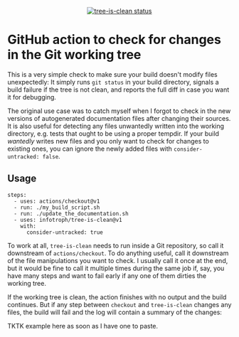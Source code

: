 <p align="center">
  <a href="https://github.com/infotroph/tree-is-clean/actions"><img alt="tree-is-clean status" src="https://github.com/infotroph/tree-is-clean/workflows/build-test/badge.svg"></a>
</p>

# GitHub action to check for changes in the Git working tree

This is a very simple check to make sure your build doesn't modify files unexpectedly: It simply runs `git status` in your build directory, signals a build failure if the tree is not clean, and reports the full diff in case you want it for debugging.

The original use case was to catch myself when I forgot to check in the new versions of autogenerated documentation files after changing their sources. It is also useful for detecting any files unwantedly written into the working directory, e.g. tests that ought to be using a proper tempdir. If your build *wantedly* writes new files and you only want to check for changes to existing ones, you can ignore the newly added files with `consider-untracked: false`.

## Usage

```
steps:
  - uses: actions/checkout@v1
  - run: ./my_build_script.sh
  - run: ./update_the_documentation.sh 
  - uses: infotroph/tree-is-clean@v1
    with:
      consider-untracked: true
```

To work at all, `tree-is-clean` needs to run inside a Git repository, so call it downstream of `actions/checkout`. To do anything useful, call it downstream of the file manipulations you want to check. I usually call it once at the end, but it would be fine to call it multiple times during the same job if, say, you have many steps and want to fail early if any one of them dirties the working tree.

If the working tree is clean, the action finishes with no output and the build continues. But if any step between `checkout` and `tree-is-clean` changes any files, the build will fail and the log will contain a summary of the changes:

TKTK example here as soon as I have one to paste.
